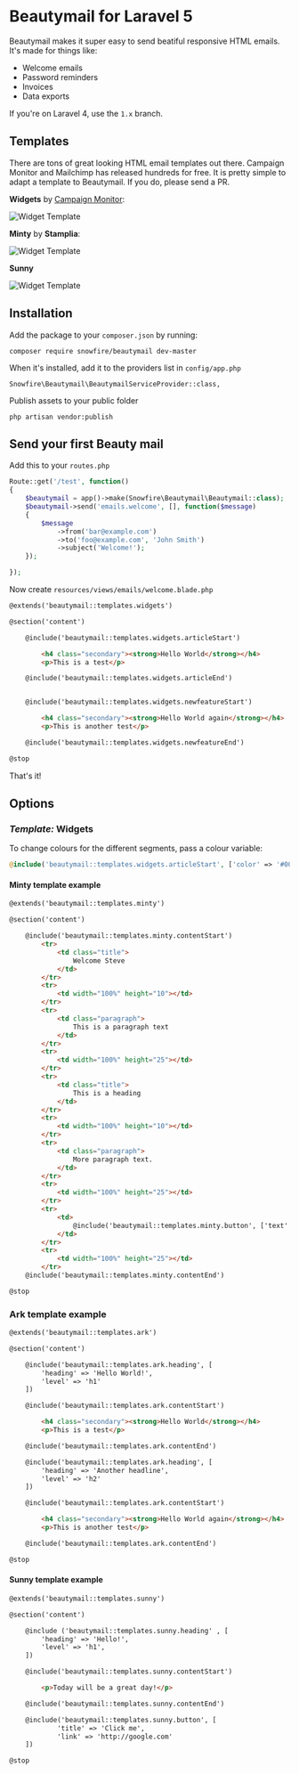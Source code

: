 # Beautymail for Laravel 5

Beautymail makes it super easy to send beatiful responsive HTML emails. It's made for things like:

- Welcome emails
- Password reminders
- Invoices
- Data exports

If you're on Laravel 4, use the `1.x` branch.

## Templates

There are tons of great looking HTML email templates out there. Campaign Monitor and Mailchimp has released hundreds for free. It is pretty simple to adapt a template to Beautymail. If you do, please send a PR.

__Widgets__ by [Campaign Monitor](https://www.campaignmonitor.com/templates/all/):

![Widget Template](screenshots/widgets.png?raw=true "Widgets template")

__Minty__ by __Stamplia__:

![Widget Template](screenshots/minty.png?raw=true "Widgets template")

__Sunny__

![Widget Template](screenshots/sunny.png?raw=true "Sunny template")

## Installation

Add the package to your `composer.json` by running:

    composer require snowfire/beautymail dev-master

When it's installed, add it to the providers list in `config/app.php`

	Snowfire\Beautymail\BeautymailServiceProvider::class,

Publish assets to your public folder

    php artisan vendor:publish

## Send your first Beauty mail

Add this to your `routes.php`

```php
Route::get('/test', function()
{
	$beautymail = app()->make(Snowfire\Beautymail\Beautymail::class);
    $beautymail->send('emails.welcome', [], function($message)
    {
        $message
			->from('bar@example.com')
			->to('foo@example.com', 'John Smith')
			->subject('Welcome!');
    });

});
```

Now create `resources/views/emails/welcome.blade.php`

```html
@extends('beautymail::templates.widgets')

@section('content')

	@include('beautymail::templates.widgets.articleStart')

		<h4 class="secondary"><strong>Hello World</strong></h4>
		<p>This is a test</p>

	@include('beautymail::templates.widgets.articleEnd')


	@include('beautymail::templates.widgets.newfeatureStart')

		<h4 class="secondary"><strong>Hello World again</strong></h4>
		<p>This is another test</p>

	@include('beautymail::templates.widgets.newfeatureEnd')

@stop
```

That's it!

## Options

### _Template:_ Widgets

To change colours for the different segments, pass a colour variable:

```php
@include('beautymail::templates.widgets.articleStart', ['color' => '#0000FF'])
```

#### Minty template example

```html
@extends('beautymail::templates.minty')

@section('content')

	@include('beautymail::templates.minty.contentStart')
		<tr>
			<td class="title">
				Welcome Steve
			</td>
		</tr>
		<tr>
			<td width="100%" height="10"></td>
		</tr>
		<tr>
			<td class="paragraph">
				This is a paragraph text
			</td>
		</tr>
		<tr>
			<td width="100%" height="25"></td>
		</tr>
		<tr>
			<td class="title">
				This is a heading
			</td>
		</tr>
		<tr>
			<td width="100%" height="10"></td>
		</tr>
		<tr>
			<td class="paragraph">
				More paragraph text.
			</td>
		</tr>
		<tr>
			<td width="100%" height="25"></td>
		</tr>
		<tr>
			<td>
				@include('beautymail::templates.minty.button', ['text' => 'Sign in', 'link' => '#'])
			</td>
		</tr>
		<tr>
			<td width="100%" height="25"></td>
		</tr>
	@include('beautymail::templates.minty.contentEnd')

@stop
```

### Ark template example

```html
@extends('beautymail::templates.ark')

@section('content')

    @include('beautymail::templates.ark.heading', [
		'heading' => 'Hello World!',
		'level' => 'h1'
	])

    @include('beautymail::templates.ark.contentStart')

        <h4 class="secondary"><strong>Hello World</strong></h4>
        <p>This is a test</p>

    @include('beautymail::templates.ark.contentEnd')

    @include('beautymail::templates.ark.heading', [
		'heading' => 'Another headline',
		'level' => 'h2'
	])

    @include('beautymail::templates.ark.contentStart')

        <h4 class="secondary"><strong>Hello World again</strong></h4>
        <p>This is another test</p>

    @include('beautymail::templates.ark.contentEnd')

@stop
```

#### Sunny template example

```html
@extends('beautymail::templates.sunny')

@section('content')

    @include ('beautymail::templates.sunny.heading' , [
        'heading' => 'Hello!',
        'level' => 'h1',
    ])

    @include('beautymail::templates.sunny.contentStart')

        <p>Today will be a great day!</p>

    @include('beautymail::templates.sunny.contentEnd')

    @include('beautymail::templates.sunny.button', [
        	'title' => 'Click me',
        	'link' => 'http://google.com'
    ])

@stop
```
